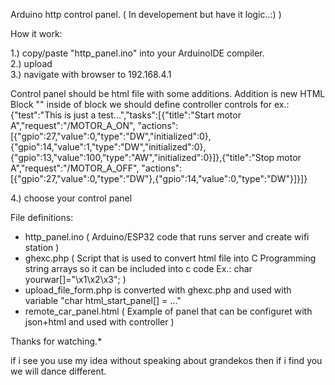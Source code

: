 Arduino http control panel. ( In developement but have it logic..:) )

How it work:

1.) copy/paste "http_panel.ino" into your ArduinoIDE compiler.<br>
2.) upload<br>
3.) navigate with browser to 192.168.4.1

Control panel should be html file with some additions. Addition is new HTML Block "<arduino></arduino>" inside of block we should define controller controls for ex.:
<arduino>
{"test":"This is just a test...","tasks":[{"title":"Start motor A","request":"/MOTOR_A_ON", "actions":[{"gpio":27,"value":0,"type":"DW","initialized":0},{"gpio":14,"value":1,"type":"DW","initialized":0},{"gpio":13,"value":100,"type":"AW","initialized":0}]},{"title":"Stop motor A","request":"/MOTOR_A_OFF", "actions":[{"gpio":27,"value":0,"type":"DW"},{"gpio":14,"value":0,"type":"DW"}]}]}
</arduino>

4.) choose your control panel



File definitions:
 - http_panel.ino    ( Arduino/ESP32 code that runs server and create wifi station )
 - ghexc.php         ( Script that is used to convert html file into C Programming string arrays so it can be included into c code Ex.: char yourwar[]="\x1\x2\x3"; )
 - upload_file_form.php is converted with ghexc.php and used with variable "char html_start_panel[] = ..."
- remote_car_panel.html ( Example of panel that can be configuret with json+html and used with controller )


Thanks for watching.*

if i see you use my idea without speaking about grandekos then if i find you we will dance different.
